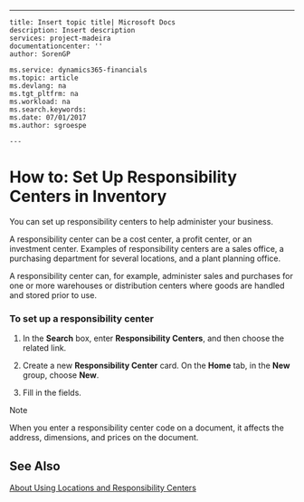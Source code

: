 ---
    title: Insert topic title| Microsoft Docs
    description: Insert description
    services: project-madeira
    documentationcenter: ''
    author: SorenGP

    ms.service: dynamics365-financials
    ms.topic: article
    ms.devlang: na
    ms.tgt_pltfrm: na
    ms.workload: na
    ms.search.keywords:
    ms.date: 07/01/2017
    ms.author: sgroespe

    ---
# How to: Set Up Responsibility Centers in Inventory
You can set up responsibility centers to help administer your business.  
  
 A responsibility center can be a cost center, a profit center, or an investment center. Examples of responsibility centers are a sales office, a purchasing department for several locations, and a plant planning office.  
  
 A responsibility center can, for example, administer sales and purchases for one or more warehouses or distribution centers where goods are handled and stored prior to use.  
  
### To set up a responsibility center  
  
1.  In the **Search** box, enter **Responsibility Centers**, and then choose the related link.  
  
2.  Create a new **Responsibility Center** card. On the **Home** tab, in the **New** group, choose **New**.  
  
3.  Fill in the fields.  
  
> [!NOTE]  
>  When you enter a responsibility center code on a document, it affects the address, dimensions, and prices on the document.  
  
## See Also  
 [About Using Locations and Responsibility Centers](../FullExperience/about-using-locations-and-responsibility-centers.md)